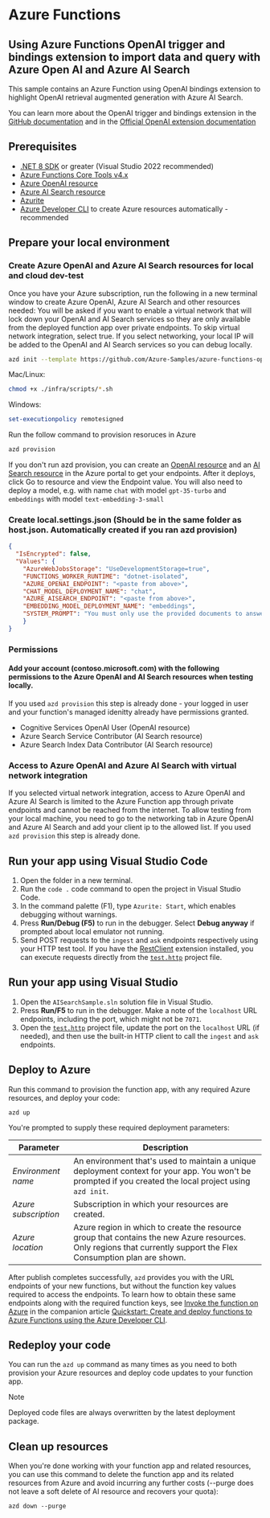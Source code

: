 <!--
---
name: .NET Azure Functions using OpenAI extension for OpenAI retrieval augmented generation with Azure AI Search
description: This repository contains a .NET Azure Function using OpenAI trigger and bindings extension to highlight OpenAI retrieval augmented generation with Azure AI Search. The sample uses managed identity.
page_type: sample
products:
- azure-functions
- azure
- entra-id
urlFragment: azure-functions-openai-aisearch-dotnet8
languages:
- csharp
- bicep
- azdeveloper
---
-->

# Azure Functions
## Using Azure Functions OpenAI trigger and bindings extension to import data and query with Azure Open AI and Azure AI Search

This sample contains an Azure Function using OpenAI bindings extension to highlight OpenAI retrieval augmented generation with Azure AI Search.

You can learn more about the OpenAI trigger and bindings extension in the [GitHub documentation](https://github.com/Azure/azure-functions-openai-extension) and in the [Official OpenAI extension documentation](https://learn.microsoft.com/en-us/azure/azure-functions/functions-bindings-openai)


## Prerequisites

* [.NET 8 SDK](https://dotnet.microsoft.com/download/dotnet/6.0) or greater (Visual Studio 2022 recommended)
* [Azure Functions Core Tools v4.x](https://learn.microsoft.com/azure/azure-functions/functions-run-local?tabs=v4%2Cwindows%2Cnode%2Cportal%2Cbash)
* [Azure OpenAI resource](https://learn.microsoft.com/azure/openai/overview)
* [Azure AI Search resource](https://learn.microsoft.com/en-us/azure/search/)
* [Azurite](https://github.com/Azure/Azurite)
* [Azure Developer CLI](https://learn.microsoft.com/en-us/azure/developer/azure-developer-cli/install-azd) to create Azure resources automatically - recommended

## Prepare your local environment

### Create Azure OpenAI and Azure AI Search resources for local and cloud dev-test

Once you have your Azure subscription, run the following in a new terminal window to create Azure OpenAI, Azure AI Search and other resources needed: You will be asked if you want to enable a virtual network that will lock down your OpenAI and AI Search services so they are only available from the deployed function app over private endpoints. To skip virtual network integration, select true. If you select networking, your local IP will be added to the OpenAI and AI Search services so you can debug locally.
```bash
azd init --template https://github.com/Azure-Samples/azure-functions-openai-aisearch-dotnet
```
Mac/Linux:
```bash
chmod +x ./infra/scripts/*.sh 
```
Windows:
```Powershell
set-executionpolicy remotesigned
```
Run the follow command to provision resoruces in Azure
```bash
azd provision
```

If you don't run azd provision, you can create an [OpenAI resource](https://portal.azure.com/#create/Microsoft.CognitiveServicesOpenAI) and an [AI Search resource](https://portal.azure.com/#create/Microsoft.Search) in the Azure portal to get your endpoints. After it deploys, click Go to resource and view the Endpoint value.  You will also need to deploy a model, e.g. with name `chat` with model `gpt-35-turbo` and `embeddings` with model `text-embedding-3-small`

### Create local.settings.json (Should be in the same folder as host.json. Automatically created if you ran azd provision)
```json
{
  "IsEncrypted": false,
  "Values": {
    "AzureWebJobsStorage": "UseDevelopmentStorage=true",
    "FUNCTIONS_WORKER_RUNTIME": "dotnet-isolated",
    "AZURE_OPENAI_ENDPOINT": "<paste from above>",
    "CHAT_MODEL_DEPLOYMENT_NAME": "chat",
    "AZURE_AISEARCH_ENDPOINT": "<paste from above>",
    "EMBEDDING_MODEL_DEPLOYMENT_NAME": "embeddings",
    "SYSTEM_PROMPT": "You must only use the provided documents to answer the question"
    }
}
```

### Permissions
#### Add your account (contoso.microsoft.com) with the following permissions to the Azure OpenAI and AI Search resources when testing locally.
If you used `azd provision` this step is already done - your logged in user and your function's managed idenitty already have permissions granted. 
* Cognitive Services OpenAI User (OpenAI resource)
* Azure Search Service Contributor (AI Search resource)
* Azure Search Index Data Contributor (AI Search resource)
 

### Access to Azure OpenAI and Azure AI Search with virtual network integration
If you selected virtual network integration, access to Azure OpenAI and Azure AI Search is limited to the Azure Function app through private endpoints and cannot be reached from the internet. To allow testing from your local machine, you need to go to the networking tab in Azure OpenAI and Azure AI Search and add your client ip to the allowed list. If you used `azd provision` this step is already done.

## Run your app using Visual Studio Code

1. Open the folder in a new terminal.
1. Run the `code .` code command to open the project in Visual Studio Code.
1. In the command palette (F1), type `Azurite: Start`, which enables debugging without warnings.
1. Press **Run/Debug (F5)** to run in the debugger. Select **Debug anyway** if prompted about local emulator not running.
1. Send POST requests to the `ingest` and `ask` endpoints respectively using your HTTP test tool. If you have the [RestClient](https://marketplace.visualstudio.com/items?itemName=humao.rest-client) extension installed, you can execute requests directly from the [`test.http`](./app/test.http) project file.

## Run your app using Visual Studio

1. Open the `AISearchSample.sln` solution file in Visual Studio.
1. Press **Run/F5** to run in the debugger. Make a note of the `localhost` URL endpoints, including the port, which might not be `7071`.
1. Open the [`test.http`](./app/test.http) project file, update the port on the `localhost` URL (if needed), and then use the built-in HTTP client to call the `ingest` and `ask` endpoints.


## Deploy to Azure

Run this command to provision the function app, with any required Azure resources, and deploy your code:

```shell
azd up
```

You're prompted to supply these required deployment parameters:

| Parameter | Description |
| ---- | ---- |
| _Environment name_ | An environment that's used to maintain a unique deployment context for your app. You won't be prompted if you created the local project using `azd init`.|
| _Azure subscription_ | Subscription in which your resources are created.|
| _Azure location_ | Azure region in which to create the resource group that contains the new Azure resources. Only regions that currently support the Flex Consumption plan are shown.|

After publish completes successfully, `azd` provides you with the URL endpoints of your new functions, but without the function key values required to access the endpoints. To learn how to obtain these same endpoints along with the required function keys, see [Invoke the function on Azure](https://learn.microsoft.com/azure/azure-functions/create-first-function-azure-developer-cli?pivots=programming-language-dotnet#invoke-the-function-on-azure) in the companion article [Quickstart: Create and deploy functions to Azure Functions using the Azure Developer CLI](https://learn.microsoft.com/azure/azure-functions/create-first-function-azure-developer-cli?pivots=programming-language-dotnet).

## Redeploy your code

You can run the `azd up` command as many times as you need to both provision your Azure resources and deploy code updates to your function app.

>[!NOTE]
>Deployed code files are always overwritten by the latest deployment package.

## Clean up resources

When you're done working with your function app and related resources, you can use this command to delete the function app and its related resources from Azure and avoid incurring any further costs (--purge does not leave a soft delete of AI resource and recovers your quota):

```shell
azd down --purge
```

